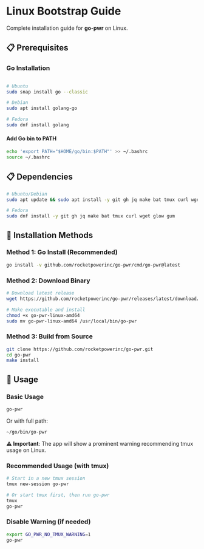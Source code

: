 # Linux Bootstrap Guide

Complete installation guide for **go-pwr** on Linux.

## 📋 Prerequisites

### Go Installation

```bash

# Ubuntu
sudo snap install go --classic
```

```bash
# Debian
sudo apt install golang-go
```

```bash
# Fedora
sudo dnf install golang
```

#### Add Go bin to PATH

```bash
echo 'export PATH="$HOME/go/bin:$PATH"' >> ~/.bashrc
source ~/.bashrc
```

## 📋 Dependencies

```bash
# Ubuntu/Debian
sudo apt update && sudo apt install -y git gh jq make bat tmux curl wget glow gum
```

```bash
# Fedora
sudo dnf install -y git gh jq make bat tmux curl wget glow gum
```

## 🚀 Installation Methods

### Method 1: Go Install (Recommended)

```bash
go install -v github.com/rocketpowerinc/go-pwr/cmd/go-pwr@latest
```

### Method 2: Download Binary

```bash
# Download latest release
wget https://github.com/rocketpowerinc/go-pwr/releases/latest/download/go-pwr-linux-amd64

# Make executable and install
chmod +x go-pwr-linux-amd64
sudo mv go-pwr-linux-amd64 /usr/local/bin/go-pwr
```

### Method 3: Build from Source

```bash
git clone https://github.com/rocketpowerinc/go-pwr.git
cd go-pwr
make install
```

## 🚀 Usage

### Basic Usage

```bash
go-pwr
```

Or with full path:

```bash
~/go/bin/go-pwr
```

**⚠️ Important**: The app will show a prominent warning recommending tmux usage on Linux.

### Recommended Usage (with tmux)

```bash
# Start in a new tmux session
tmux new-session go-pwr

# Or start tmux first, then run go-pwr
tmux
go-pwr
```

### Disable Warning (if needed)

```bash
export GO_PWR_NO_TMUX_WARNING=1
go-pwr
```
